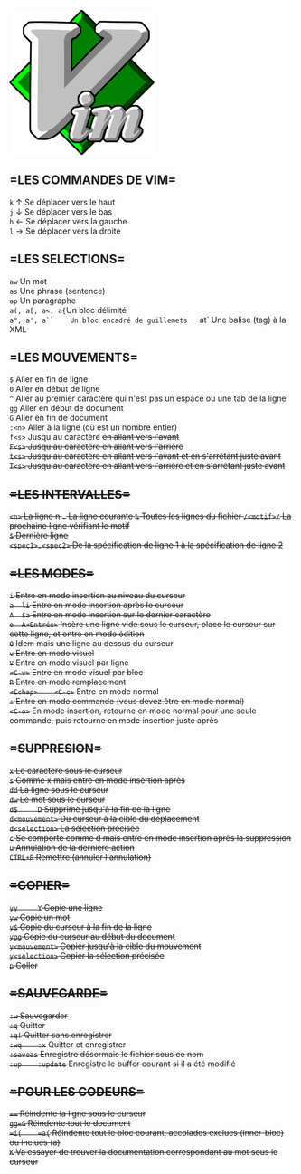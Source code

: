 
![logovim](image/vim.png)


=LES COMMANDES DE VIM=
---------------------------------


`k` 	↑ 	Se déplacer vers le haut  
`j` 	↓ 	Se déplacer vers le bas  
`h` 	← 	Se déplacer vers la gauche  
`l` 	→ 	Se déplacer vers la droite  


 =LES SELECTIONS=  
----------------------------------  


`aw`     		Un mot  
`as` 	    	Une phrase (sentence)  
`ap` 		    Un paragraphe  
`a(, a[, a<, a{`Un bloc délimité  
`a", a', a`` 	Un bloc encadré de guillemets  
`at` 		    Une balise (tag) à la XML  


 =LES MOUVEMENTS=  
---------------------------------------  

`$` 		Aller en fin de ligne  
`0` 		Aller en début de ligne  
`^` 		Aller au premier caractère qui n'est pas un espace ou une tab de la ligne  
`gg` 		Aller en début de document  
`G` 		Aller en fin de document  
`:<n>` 		Aller à la ligne <n> (où <n> est un nombre entier)  
`f<s>` 		Jusqu'au caractère <s> en allant vers l'avant  
`F<s>` 		Jusqu'au caractère <s> en allant vers l'arrière  
`t<s>` 		Jusqu'au caractère <s> en allant vers l'avant et en s'arrêtant juste avant  
`T<s>` 		Jusqu'au caractère <s> en allant vers l'arrière et en s'arrêtant juste avant  


 =LES INTERVALLES=
--------------------------------------------


`<n>` 		       La ligne n
`.` 		       La ligne courante
`%` 		       Toutes les lignes du fichier
`/<motif>/`        La prochaine ligne vérifiant le motif  
`$` 		       Dernière ligne  
`<spec1>,<spec2>`  De la spécification de ligne 1 à la spécification de ligne 2  


 =LES MODES=  
----------------------------------------------  


`i` 		       Entre en mode insertion au niveau du curseur    
`a 	li` 	       Entre en mode insertion après le curseur    
`A 	$a` 	       Entre en mode insertion sur le dernier caractère  
`o 	A<Entrée>` 	   Insère une ligne vide sous le curseur, place le curseur sur cette ligne, et entre en mode édition  
`O` 		       Idem mais une ligne au dessus du curseur  
`v` 		       Entre en mode visuel  
`V` 		       Entre en mode visuel par ligne  
`<C-v>` 		   Entre en mode visuel par bloc  
`R` 		       Entre en mode remplacement  
`<Echap> 	<C-c>` Entre en mode normal  
`:` 		       Entre en mode commande (vous devez être en mode normal)  
`<C-o>` 		   En mode insertion, retourne en mode normal pour une seule commande, puis retourne en mode insertion juste après  
 

 =SUPPRESION=  
-----------------------------------------------  


`x` 		Le caractère sous le curseur  
`s` 		Comme x mais entre en mode insertion après  
`dd` 		La ligne sous le curseur  
`dw` 		Le mot sous le curseur  
`d$ 	D` 	Supprime jusqu'à la fin de la ligne  
`d<mouvement>` 		Du curseur à la cible du déplacement  
`d<sélection>` 		La sélection précisée  
`c` 		Se comporte comme d mais entre en mode insertion après la suppression  
`u` 		Annulation de la dernière action  
`CTRL+R` 		Remettre (annuler l'annulation)  


 =COPIER=  
-------------------------------------------------  


`yy 	Y`      	Copie une ligne  
`yw` 		        Copie un mot  
`y$` 		        Copie du curseur à la fin de la ligne  
`ygg` 		        Copie du curseur au début du document  
`y<mouvement>` 		Copier jusqu'à la cible du mouvement  
`y<sélection>` 		Copier la sélection précisée  
`p`  		        Coller  


 =SAUVEGARDE=  
----------------------------------------------------  


`:w` 		        Sauvegarder  
`:q` 		        Quitter  
`:q!` 		        Quitter sans enregistrer  
`:wq 	:x` 	    Quitter et enregistrer  
`:saveas` 		    Enregistre désormais le fichier sous ce nom  
`:up 	:update` 	Enregistre le buffer courant si il a été modifié  


 =POUR LES CODEURS=  
------------------------------------------------------  


`==` 		    Réindente la ligne sous le curseur  
`gg=G` 		    Réindente tout le document  
`=i{ 	=a{` 	Réindente tout le bloc courant, accolades exclues (inner-bloc) ou inclues (a)  
`K` 		    Va essayer de trouver la documentation correspondant au mot sous le curseur  




